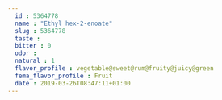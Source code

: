 ```yaml
---
  id : 5364778
  name : "Ethyl hex-2-enoate"
  slug : 5364778
  taste : 
  bitter : 0
  odor : 
  natural : 1
  flavor_profile : vegetable@sweet@rum@fruity@juicy@green
  fema_flavor_profile : Fruit
  date : 2019-03-26T08:47:11+01:00
---
```



